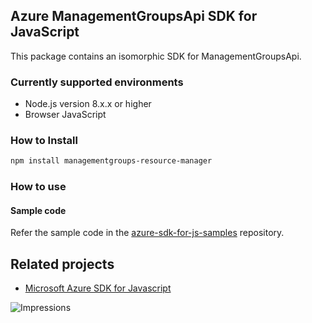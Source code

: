 ## Azure ManagementGroupsApi SDK for JavaScript

This package contains an isomorphic SDK for ManagementGroupsApi.

### Currently supported environments

- Node.js version 8.x.x or higher
- Browser JavaScript

### How to Install

```bash
npm install managementgroups-resource-manager
```

### How to use

#### Sample code

Refer the sample code in the [azure-sdk-for-js-samples](https://github.com/Azure/azure-sdk-for-js-samples) repository.

## Related projects

- [Microsoft Azure SDK for Javascript](https://github.com/Azure/azure-sdk-for-js)


![Impressions](https://azure-sdk-impressions.azurewebsites.net/api/impressions/azure-sdk-for-js%2Fsdk%2Fcdn%2Farm-cdn%2FREADME.png)